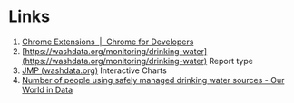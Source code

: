 # Links

1. [Chrome Extensions  |  Chrome for Developers](https://developer.chrome.com/docs/extensions)
2. [https://washdata.org/monitoring/drinking-water](https://washdata.org/monitoring/drinking-water) Report type
3. [JMP (washdata.org)](https://washdata.org/data/household#!/) Interactive Charts 
4. [Number of people using safely managed drinking water sources - Our World in Data](https://ourworldindata.org/explorers/water-and-sanitation?tab=table&facet=none&pickerSort=asc&pickerMetric=entityName&Resource=Drinking+water&Level+of+Use%2FAccess=Safely+managed&Residence=Total&Relative+to+population=Number+of+people&country=IND~USA~KEN~OWID_WRL~BGD~ZAF~CHN)